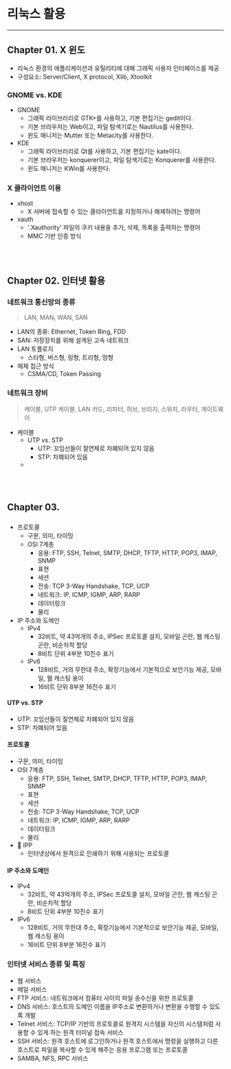 # 리눅스 활용
<hr>

## Chapter 01. X 윈도
+ 리눅스 환경의 애플리케이션과 유틸리티에 대해 그래픽 사용자 인터페이스를 제공
+ 구성요소: Server/Client, X protocol, Xlib, Xtoolkit
### GNOME vs. KDE
+ GNOME
  + 그래픽 라이브러리로 GTK+를 사용하고, 기본 편집기는 gedit이다.
  + 기본 브라우저는 Web이고, 파일 탐색기로는 Nautilus를 사용한다.
  + 윈도 매니저는 Mutter 또는 Metacity를 사용한다.
+ KDE
  + 그래픽 라이브러리로 Qt를 사용하고, 기본 편집기는 kate이다.
  + 기본 브라우저는 konquerer이고, 파일 탐색기로는 Konquerer를 사용한다.
  + 윈도 매니저는 KWin를 사용한다.
### X 클라이언트 이용
+ xhost
  + X 서버에 접속할 수 있는 클라이언트를 지정하거나 해제하려는 명령어
+ xauth
  + '.Xauthority' 파일의 쿠키 내용을 추가, 삭제, 목록을 출력하는 명령어
  + MMC 기반 인증 방식

<br><br>
## Chapter 02. 인터넷 활용
### 네트워크 통신망의 종류
> LAN, MAN, WAN, SAN
+ LAN의 종류: Ethernet, Token Ring, FDD
+ SAN: 저장장치를 위해 설계된 고속 네트워크
+ LAN 토플로지
  + 스타형, 버스형, 링형, 트리형, 망형
+ 매체 접근 방식
  + CSMA/CD, Token Passing
### 네트워크 장비
> 케이블, UTP 케이블, LAN 카드, 리피터, 허브, 브리지, 스위치, 라우터, 게이트웨이
+ 케이블  
  + UTP vs. STP
    + UTP: 꼬임선들이 절연체로 차폐되어 있지 않음
    + STP: 차폐되어 있음
  + 

<br><br>
## Chapter 03. 
### 
+ 프로토콜
  + 구문, 의미, 타이밍
  + OSI 7계층
    + 응용: FTP, SSH, Telnet, SMTP, DHCP, TFTP, HTTP, POP3, IMAP, SNMP 
    + 표현 
    + 세션 
    + 전송: TCP 3-Way Handshake, TCP, UCP
    + 네트워크: IP, ICMP, IGMP, ARP, RARP
    + 데이터링크
    + 물리
+ IP 주소와 도메인
  + IPv4
    + 32비트, 약 43억개의 주소, IPSec 프로토콜 설치, 모바일 곤란, 웹 캐스팅 곤란, 비순차적 할당
    + 8비트 단위 4부분 10진수 표기
  + IPv6
    + 128비트, 거의 무한대 주소, 확장기능에서 기본적으로 보안기능 제공, 모바일, 웹 캐스팅 용이
    + 16비트 단위 8부분 16진수 표기
#### UTP vs. STP
+ UTP: 꼬임선들이 절연체로 차폐되어 있지 않음
+ STP: 차폐되어 있음
#### 프로토콜
+ 구문, 의미, 타이밍
+ OSI 7계층
  + 응용: FTP, SSH, Telnet, SMTP, DHCP, TFTP, HTTP, POP3, IMAP, SNMP 
  + 표현 
  + 세션 
  + 전송: TCP 3-Way Handshake, TCP, UCP
  + 네트워크: IP, ICMP, IGMP, ARP, RARP
  + 데이터링크
  + 물리
+ 📌 IPP
  + 인터넷상에서 원격으로 인쇄하기 위해 사용되는 프로토콜
#### IP 주소와 도메인
+ IPv4
  + 32비트, 약 43억개의 주소, IPSec 프로토콜 설치, 모바일 곤란, 웹 캐스팅 곤란, 비순차적 할당
  + 8비트 단위 4부분 10진수 표기
+ IPv6
  + 128비트, 거의 무한대 주소, 확장기능에서 기본적으로 보안기능 제공, 모바일, 웹 캐스팅 용이
  + 16비트 단위 8부분 16진수 표기
### 인터넷 서비스 종류 및 특징
+ 웹 서비스
+ 메일 서비스
+ FTP 서비스: 네트워크에서 컴퓨터 사이의 파일 송수신을 위한 프로토콜
+ DNS 서비스: 호스트의 도메인 이름을 IP주소로 변환하거나 변환을 수행할 수 있도록 개발
+ Telnet 서비스: TCP/IP 기반의 프로토콜로 원격지 시스템을 자신의 시스템처럼 사용할 수 있게 하는 원격 터미널 접속 서비스
+ SSH 서비스: 원격 호스트에 로그인하거나 원격 호스트에서 명령을 실행하고 다른 호스트로 파일을 복사할 수 있게 해주는 응용 프로그램 또는 프로토콜
+ SAMBA, NFS, RPC 서비스



  

